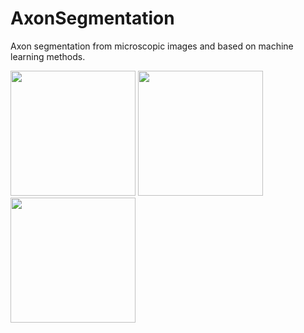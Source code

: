 # AxonSegmentation 

Axon segmentation from microscopic images and based on machine learning methods.

<img src="https://github.com/vherman3/AxonSegmentation/blob/master/SEM.png" width="200px" height="200px" />

<img src="https://github.com/vherman3/AxonSegmentation/blob/master/resultsDL.png" width="200px" height="200px" />

<img src="https://github.com/vherman3/AxonSegmentation/blob/master/u_net.png" width="200px" height="200px" />
